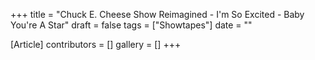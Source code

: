 +++
title = "Chuck E. Cheese Show Reimagined - I'm So Excited - Baby You're A Star"
draft = false
tags = ["Showtapes"]
date = ""

[Article]
contributors = []
gallery = []
+++